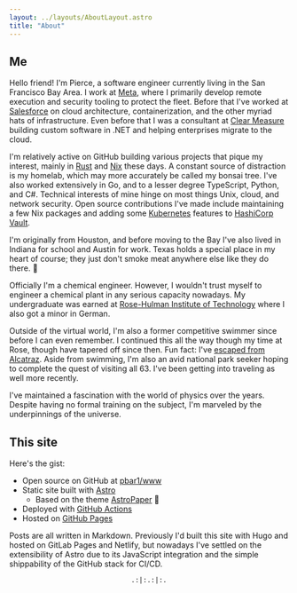 ```yaml
---
layout: ../layouts/AboutLayout.astro
title: "About"
---
```


## Me

Hello friend! I'm Pierce, a software engineer currently living in the San Francisco Bay Area. I work at [Meta][1], where I primarily develop remote execution and security tooling to protect the fleet. Before that I've worked at [Salesforce][2] on cloud architecture, containerization, and the other myriad hats of infrastructure. Even before that I was a consultant at [Clear Measure][3] building custom software in .NET and helping enterprises migrate to the cloud.

I'm relatively active on GitHub building various projects that pique my interest, mainly in [Rust][6] and [Nix][7] these days. A constant source of distraction is my homelab, which may more accurately be called my bonsai tree. I've also worked extensively in Go, and to a lesser degree TypeScript, Python, and C#. Technical interests of mine hinge on most things Unix, cloud, and network security. Open source contributions I've made include maintaining a few Nix packages and adding some [Kubernetes][9] features to [HashiCorp Vault][8].

I'm originally from Houston, and before moving to the Bay I've also lived in Indiana for school and Austin for work. Texas holds a special place in my heart of course; they just don't smoke meat anywhere else like they do there. 🤠

Officially I'm a chemical engineer. However, I wouldn't trust myself to engineer a chemical plant in any serious capacity nowadays. My undergraduate was earned at [Rose-Hulman Institute of Technology][4] where I also got a minor in German.

Outside of the virtual world, I'm also a former competitive swimmer since before I can even remember. I continued this all the way though my time at Rose, though have tapered off since then. Fun fact: I've [escaped from Alcatraz][5]. Aside from swimming, I'm also an avid national park seeker hoping to complete the quest of visiting all 63. I've been getting into traveling as well more recently.

I've maintained a fascination with the world of physics over the years. Despite having no formal training on the subject, I'm marveled by the underpinnings of the universe.

## This site

Here's the gist:

- Open source on GitHub at [pbar1/www][10]
- Static site built with [Astro][11]
  - Based on the theme [AstroPaper][12] 🧡
- Deployed with [GitHub Actions][13]
- Hosted on [GitHub Pages][14]

Posts are all written in Markdown. Previously I'd built this site with Hugo and hosted on GitLab Pages and Netlify, but nowadays I've settled on the extensibility of Astro due to its JavaScript integration and the simple shippability of the GitHub stack for CI/CD.

<p style="text-align: center;">
    <code>.:|:.:|:.</code>
</p>

<!-- Links -->

[1]: https://www.meta.com/
[2]: https://www.salesforce.com/
[3]: https://clearmeasure.com/
[4]: https://www.rose-hulman.edu/
[5]: https://sharkfestswim.com/
[6]: https://www.rust-lang.org/
[7]: https://nixos.org/
[8]: https://www.vaultproject.io/
[9]: https://kubernetes.io/
[10]: https://github.com/pbar1/www/
[11]: https://astro.build/
[12]: https://github.com/satnaing/astro-paper
[13]: https://github.com/features/actions
[14]: https://pages.github.com/
